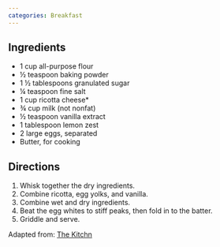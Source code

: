 ```yaml
---
categories: Breakfast
---
```


## Ingredients
 - 1 cup all-purpose flour
 - &frac12; teaspoon baking powder
 - 1 &frac12; tablespoons granulated sugar
 - &frac14; teaspoon fine salt
 - 1 cup ricotta cheese*
 - &frac34; cup milk (not nonfat)
 - &frac12; teaspoon vanilla extract
 - 1 tablespoon lemon zest
 - 2 large eggs, separated
 - Butter, for cooking

## Directions
1. Whisk together the dry ingredients.
2. Combine ricotta, egg yolks, and vanilla.
3. Combine wet and dry ingredients.
4. Beat the egg whites to stiff peaks, then fold in to the batter.
5. Griddle and serve.

Adapted from: [The Kitchn](http://www.thekitchn.com/recipe-fluffy-ricotta-pancakes-48085)
